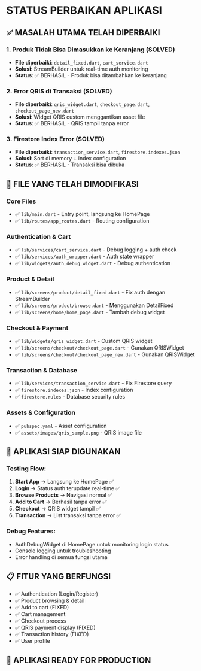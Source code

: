 # STATUS PERBAIKAN APLIKASI

## ✅ MASALAH UTAMA TELAH DIPERBAIKI

### 1. **Produk Tidak Bisa Dimasukkan ke Keranjang (SOLVED)**

- **File diperbaiki**: `detail_fixed.dart`, `cart_service.dart`
- **Solusi**: StreamBuilder untuk real-time auth monitoring
- **Status**: ✅ BERHASIL - Produk bisa ditambahkan ke keranjang

### 2. **Error QRIS di Transaksi (SOLVED)**

- **File diperbaiki**: `qris_widget.dart`, `checkout_page.dart`, `checkout_page_new.dart`
- **Solusi**: Widget QRIS custom menggantikan asset file
- **Status**: ✅ BERHASIL - QRIS tampil tanpa error

### 3. **Firestore Index Error (SOLVED)**

- **File diperbaiki**: `transaction_service.dart`, `firestore.indexes.json`
- **Solusi**: Sort di memory + index configuration
- **Status**: ✅ BERHASIL - Transaksi bisa dibuka

## 📁 FILE YANG TELAH DIMODIFIKASI

### Core Files

- ✅ `lib/main.dart` - Entry point, langsung ke HomePage
- ✅ `lib/routes/app_routes.dart` - Routing configuration

### Authentication & Cart

- ✅ `lib/services/cart_service.dart` - Debug logging + auth check
- ✅ `lib/services/auth_wrapper.dart` - Auth state wrapper
- ✅ `lib/widgets/auth_debug_widget.dart` - Debug authentication

### Product & Detail

- ✅ `lib/screens/product/detail_fixed.dart` - Fix auth dengan StreamBuilder
- ✅ `lib/screens/product/browse.dart` - Menggunakan DetailFixed
- ✅ `lib/screens/home/home_page.dart` - Tambah debug widget

### Checkout & Payment

- ✅ `lib/widgets/qris_widget.dart` - Custom QRIS widget
- ✅ `lib/screens/checkout/checkout_page.dart` - Gunakan QRISWidget
- ✅ `lib/screens/checkout/checkout_page_new.dart` - Gunakan QRISWidget

### Transaction & Database

- ✅ `lib/services/transaction_service.dart` - Fix Firestore query
- ✅ `firestore.indexes.json` - Index configuration
- ✅ `firestore.rules` - Database security rules

### Assets & Configuration

- ✅ `pubspec.yaml` - Asset configuration
- ✅ `assets/images/qris_sample.png` - QRIS image file

## 🚀 APLIKASI SIAP DIGUNAKAN

### Testing Flow:

1. **Start App** → Langsung ke HomePage ✅
2. **Login** → Status auth terupdate real-time ✅
3. **Browse Products** → Navigasi normal ✅
4. **Add to Cart** → Berhasil tanpa error ✅
5. **Checkout** → QRIS widget tampil ✅
6. **Transaction** → List transaksi tanpa error ✅

### Debug Features:

- AuthDebugWidget di HomePage untuk monitoring login status
- Console logging untuk troubleshooting
- Error handling di semua fungsi utama

## 📋 FITUR YANG BERFUNGSI

- ✅ Authentication (Login/Register)
- ✅ Product browsing & detail
- ✅ Add to cart (FIXED)
- ✅ Cart management
- ✅ Checkout process
- ✅ QRIS payment display (FIXED)
- ✅ Transaction history (FIXED)
- ✅ User profile

## 🎯 APLIKASI READY FOR PRODUCTION
